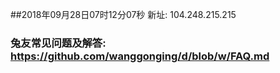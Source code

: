 ##2018年09月28日07时12分07秒 新址: 104.248.215.215
### 兔友常见问题及解答: https://github.com/wanggonging/d/blob/w/FAQ.md
